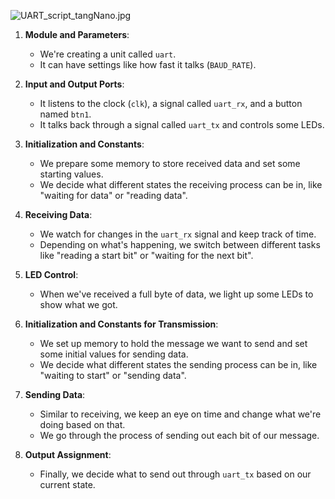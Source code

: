 ![UART_script_tangNano.jpg](https://drive.google.com/file/d/1Of7XyZnfqRW3BLoUy0Nbts_IfWVlpnaz/view?usp=sharing)
1. **Module and Parameters**:
   - We're creating a unit called `uart`.
   - It can have settings like how fast it talks (`BAUD_RATE`).

2. **Input and Output Ports**:
   - It listens to the clock (`clk`), a signal called `uart_rx`, and a button named `btn1`.
   - It talks back through a signal called `uart_tx` and controls some LEDs.

3. **Initialization and Constants**:
   - We prepare some memory to store received data and set some starting values.
   - We decide what different states the receiving process can be in, like "waiting for data" or "reading data".

4. **Receiving Data**:
   - We watch for changes in the `uart_rx` signal and keep track of time.
   - Depending on what's happening, we switch between different tasks like "reading a start bit" or "waiting for the next bit".

5. **LED Control**:
   - When we've received a full byte of data, we light up some LEDs to show what we got.

6. **Initialization and Constants for Transmission**:
   - We set up memory to hold the message we want to send and set some initial values for sending data.
   - We decide what different states the sending process can be in, like "waiting to start" or "sending data".

7. **Sending Data**:
   - Similar to receiving, we keep an eye on time and change what we're doing based on that.
   - We go through the process of sending out each bit of our message.

8. **Output Assignment**:
   - Finally, we decide what to send out through `uart_tx` based on our current state.
